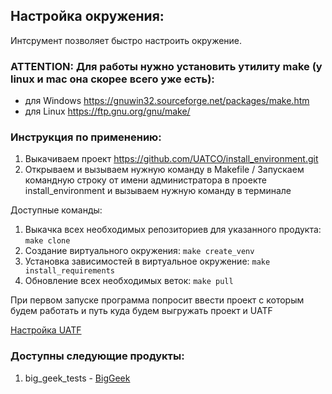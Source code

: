 ## Настройка окружения:
Интсрумент позволяет быстро настроить окружение.

### ATTENTION: Для работы нужно установить утилиту make (у linux и mac она скорее всего уже есть):
- для Windows https://gnuwin32.sourceforge.net/packages/make.htm
- для Linux https://ftp.gnu.org/gnu/make/

### Инструкция по применению:
1. Выкачиваем проект https://github.com/UATCO/install_environment.git
2. Открываем и вызываем нужную команду в Makefile / Запускаем командную строку от имени администратора в проекте 
install_environment и вызываем нужную команду в терминале

Доступные команды:
1. Выкачка всех необходимых репозиториев для указанного продукта:
   `make clone`
2. Создание виртуального окружения:
   `make create_venv`
3. Установка зависимостей в виртуальное окружение:
   `make install_requirements`
4. Обновление всех необходимых веток:
   `make pull`

При первом запуске программа попросит ввести проект с которым будем работать и путь куда будем выгружать проект и UATF

[Настройка UATF](https://github.com/UATCO/uatf/blob/master/README.md)

### Доступны следующие продукты:
1) big_geek_tests - [BigGeek](https://biggeek.ru/)